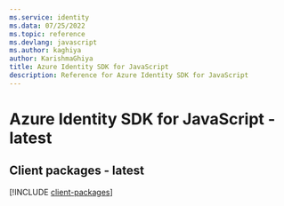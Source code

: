 ```yaml
---
ms.service: identity
ms.data: 07/25/2022
ms.topic: reference
ms.devlang: javascript
ms.author: kaghiya
author: KarishmaGhiya
title: Azure Identity SDK for JavaScript
description: Reference for Azure Identity SDK for JavaScript
---
```

# Azure Identity SDK for JavaScript - latest

## Client packages - latest
[!INCLUDE [client-packages](identity-client-index.md)]